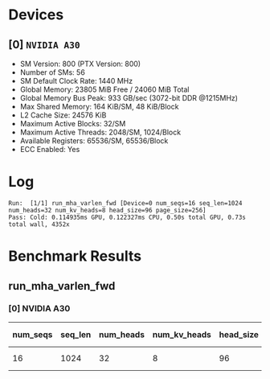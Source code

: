 # Devices

## [0] `NVIDIA A30`
* SM Version: 800 (PTX Version: 800)
* Number of SMs: 56
* SM Default Clock Rate: 1440 MHz
* Global Memory: 23805 MiB Free / 24060 MiB Total
* Global Memory Bus Peak: 933 GB/sec (3072-bit DDR @1215MHz)
* Max Shared Memory: 164 KiB/SM, 48 KiB/Block
* L2 Cache Size: 24576 KiB
* Maximum Active Blocks: 32/SM
* Maximum Active Threads: 2048/SM, 1024/Block
* Available Registers: 65536/SM, 65536/Block
* ECC Enabled: Yes

# Log

```
Run:  [1/1] run_mha_varlen_fwd [Device=0 num_seqs=16 seq_len=1024 num_heads=32 num_kv_heads=8 head_size=96 page_size=256]
Pass: Cold: 0.114935ms GPU, 0.122327ms CPU, 0.50s total GPU, 0.73s total wall, 4352x 
```

# Benchmark Results

## run_mha_varlen_fwd

### [0] NVIDIA A30

| num_seqs | seq_len | num_heads | num_kv_heads | head_size | page_size | Memory Reads | Memory Writes | Memory Usage | Tokens | Samples |  CPU Time  | Noise  |  GPU Time  | Noise  |  Elem/s  | GlobalMem BW | BWUtil |
|----------|---------|-----------|--------------|-----------|-----------|--------------|---------------|--------------|--------|---------|------------|--------|------------|--------|----------|--------------|--------|
|       16 |    1024 |        32 |            8 |        96 |       256 |   48.094 MiB |    96.000 KiB |       3072.1 |  16384 |   4352x | 122.327 us | 26.00% | 114.935 us | 10.14% | 142.551M | 439.626 GB/s | 47.11% |
